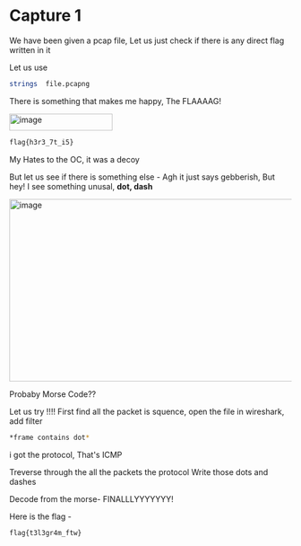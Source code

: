 # Capture 1

We have been given a pcap file, Let us just check if there is any direct flag written in it

Let us use 
```bash 
strings  file.pcapng
```

There is something that makes me happy, The FLAAAAG!

<img width="184" height="30" alt="image" src="https://github.com/user-attachments/assets/1f6f3e9c-3546-4ecd-b390-401638ce89c0" />

 ```bash
flag{h3r3_7t_i5}
```

My Hates to the OC, it was a decoy

But let us see if there is something else - 
Agh it just says gebberish, 
But hey! I see something unusal, **dot, dash**

<img width="687" height="325" alt="image" src="https://github.com/user-attachments/assets/ca67d73e-9850-41db-a535-a73166a1da8d" />

Probaby Morse Code??

Let us try !!!!
First find all the packet is squence, open the file in wireshark, add filter 

```bash
*frame contains dot*
```

i got the protocol, That's ICMP

Treverse through the all the packets the protocol
Write those dots and dashes 

Decode from the morse-
FINALLLYYYYYYY!

Here is the flag - 
```bash
flag{t3l3gr4m_ftw}
```


